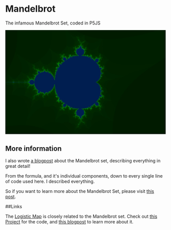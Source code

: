 # Mandelbrot
The infamous Mandelbrot Set, coded in P5JS

![Mandelbrot Set](https://raw.githubusercontent.com/johnnyawesome/Mandelbrot/main/Mandelbrot/DemoImages/Mandelbrot%20Set.jpg)

## More information
I also wrote [a blogpost](https://breaksome.tech/coding-the-mandelbrot-set-in-p5js/) about the Mandelbrot set, describing everything in great detail!

From the formula, and it's individual components, down to every single line of code used here. I described everything.

So if you want to learn more about the Mandelbrot Set, please visit  [this post](https://breaksome.tech/coding-the-mandelbrot-set-in-p5js/).

##Links
 
The  [Logistic Map](https://github.com/johnnyawesome/LogisticMap) is closely related to the Mandelbrot set. Check out [this Project](https://github.com/johnnyawesome/LogisticMap)
for the code, and  [this blogpost](https://breaksome.tech/bifurcation-diagram:-coding-a-logistic-map-in-p5js/) to learn more about it.

